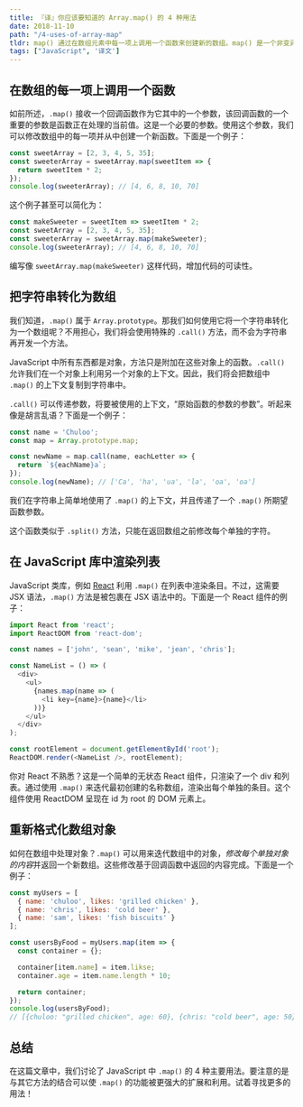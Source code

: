 ```yaml
---
title: 『译』你应该要知道的 Array.map() 的 4 种用法
date: 2018-11-10
path: "/4-uses-of-array-map"
tldr: map() 通过在数组元素中每一项上调用一个函数来创建新的数组。map() 是一个非变异方法，它会创建一个新数组，而不是在被调用数组上做出更改。
tags: ["JavaScript", '译文']
---
```


## 在数组的每一项上调用一个函数

如前所述，`.map()` 接收一个回调函数作为它其中的一个参数，该回调函数的一个重要的参数是函数正在处理的当前值。这是一个必要的参数。使用这个参数，我们可以修改数组中的每一项并从中创建一个新函数。下面是一个例子：

```javascript
const sweetArray = [2, 3, 4, 5, 35];
const sweeterArray = sweetArray.map(sweetItem => {
  return sweetItem * 2;
});
console.log(sweeterArray); // [4, 6, 8, 10, 70]
```

这个例子甚至可以简化为：

```javascript
const makeSweeter = sweetItem => sweetItem * 2;
const sweetArray = [2, 3, 4, 5, 35];
const sweeterArray = sweetArray.map(makeSweeter);
console.log(sweeterArray); // [4, 6, 8, 10, 70]
```

编写像 `sweetArray.map(makeSweeter)` 这样代码，增加代码的可读性。

## 把字符串转化为数组

我们知道，`.map()` 属于 `Array.prototype`。那我们如何使用它将一个字符串转化为一个数组呢？不用担心，我们将会使用特殊的 `.call()` 方法，而不会为字符串再开发一个方法。

JavaScript 中所有东西都是对象，方法只是附加在这些对象上的函数。`.call()` 允许我们在一个对象上利用另一个对象的上下文。因此，我们将会把数组中 `.map()` 的上下文复制到字符串中。

`.call()` 可以传递参数，将要被使用的上下文，“原始函数的参数的参数”。听起来像是胡言乱语？下面是一个例子：

```javascript
const name = 'Chuloo';
const map = Array.prototype.map;

const newName = map.call(name, eachLetter => {
  return `${eachName}a`;
});
console.log(newName); // ['Ca', 'ha', 'ua', 'la', 'oa', 'oa']
```

我们在字符串上简单地使用了 `.map()` 的上下文，并且传递了一个 `.map()` 所期望函数参数。

这个函数类似于 `.split()` 方法，只能在返回数组之前修改每个单独的字符。

## 在 JavaScript 库中渲染列表

JavaScript 类库，例如 [React][react] 利用 `.map()` 在列表中渲染条目。不过，这需要 JSX 语法，`.map()` 方法是被包裹在 JSX 语法中的。下面是一个 React 组件的例子：

```javascript
import React from 'react';
import ReactDOM from 'react-dom';

const names = ['john', 'sean', 'mike', 'jean', 'chris'];

const NameList = () => (
  <div>
    <ul>
      {names.map(name => (
        <li key={name}>{name}</li>
      ))}
    </ul>
  </div>
);

const rootElement = document.getElementById('root');
ReactDOM.render(<NameList />, rootElement);
```

你对 React 不熟悉？这是一个简单的无状态 React 组件，只渲染了一个 div 和列表。通过使用 `.map()` 来迭代最初创建的名称数组，渲染出每个单独的条目。这个组件使用 ReactDOM 呈现在 id 为 root 的 DOM 元素上。

## 重新格式化数组对象

如何在数组中处理对象？`.map()` 可以用来迭代数组中的对象，*修改每个单独对象的内容*并返回一个新数组。这些修改基于回调函数中返回的内容完成。下面是一个例子：

```javascript
const myUsers = [
  { name: 'chuloo', likes: 'grilled chicken' },
  { name: 'chris', likes: 'cold beer' },
  { name: 'sam', likes: 'fish biscuits' }
];

const usersByFood = myUsers.map(item => {
  const container = {};

  container[item.name] = item.likse;
  container.age = item.name.length * 10;

  return container;
});
console.log(usersByFood);
// [{chuloo: "grilled chicken", age: 60}, {chris: "cold beer", age: 50}, {sam: "fish biscuits", age: 30}]
```

## 总结

在这篇文章中，我们讨论了 JavaScript 中 `.map()` 的 4 种主要用法。要注意的是与其它方法的结合可以使 `.map()` 的功能被更强大的扩展和利用。试着寻找更多的用法！

[react]: https://reactjs.org/
